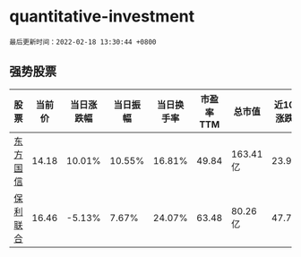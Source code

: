# quantitative-investment

`最后更新时间：2022-02-18 13:30:44 +0800`

## 强势股票

|股票|当前价|当日涨跌幅|当日振幅|当日换手率|市盈率TTM|总市值|近10日涨跌幅|
|----|----|----|----|----|----|----|----|
|[东方国信](https://xueqiu.com/S/SZ300166)|14.18|10.01%|10.55%|16.81%|49.84|163.41亿|23.95%|
|[保利联合](https://xueqiu.com/S/SZ002037)|16.46|-5.13%|7.67%|24.07%|63.48|80.26亿|47.76%|
